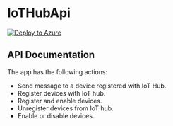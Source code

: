# IoTHubApi
[![Deploy to Azure](http://azuredeploy.net/deploybutton.png)](https://azuredeploy.net/)

## API Documentation ##
The app has the following actions:
- Send message to a device registered with IoT Hub.
- Register devices with IoT hub.
- Register and enable devices.
- Unregister devices from IoT hub.
- Enable or disable devices.

